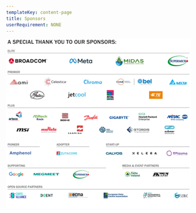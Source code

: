 ```yaml
---
templateKey: content-page
title: Sponsors
userRequirement: NONE
---
```

![](ocp25e-fnv-sponsorgrid-v1.jpg)
